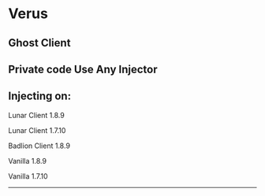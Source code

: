 # Verus
Ghost Client
------------
Private code
Use Any Injector
----------------
Injecting on:
---
Lunar Client 1.8.9

Lunar Client 1.7.10

Badlion Client 1.8.9

Vanilla 1.8.9

Vanilla 1.7.10

---
